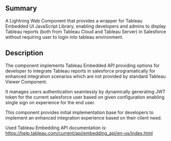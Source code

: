 ## Summary

A Lightning Web Component that provides a wrapper for Tableau Embedded UI JavaScript Library, enabling developers and admins to display Tableau reports (both from Tableau Cloud and Tableau Server) in Salesforce without requiring user to login into tableau environment.  


## Description

The component implements Tableau Embedded API providing options for developer to integrate Tableau reports in salesforce programatically for enhanced integration scenarios which are not provided by standard Tableau Viewer Component.

It manages users authentication seamlessly by dynamically generating JWT token for the current salesforce user based on given configuration enabling single sign on experience for the end user.

This component provides initial implementation base for developers to implement an enhanced integration experience based on their client need.

Used Tableau Embedding API documentation is:
https://help.tableau.com/current/api/embedding_api/en-us/index.html
